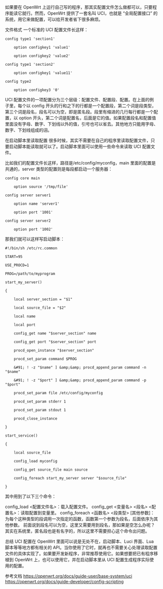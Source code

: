 如果要在 OpenWrt 上运行自己写的程序，那其实配置文件怎么做都可以，只要程序能读它就行。然而，OpenWrt 提供了一套名叫 UCI，也就是 “全局配置接口” 的系统，用它来做配置，可以给开发者省下很多麻烦。

文件格式
一个标准的 UCI 配置文件长这样：

```
config type1 'section1'

    option configkey1 'value1'

    option configkey2 'value2'

config type1 'section2'

    option configkey1 'value11'

config type2

    option configkey3 '0'
```

UCI 配置文件的一项配置分为三个层级：配置文件、配置段、配置。在上面的例子里，每个以 config 开头的行和之下的行都是一个配置段，第二个词是段类型，第三个词是段名，段名可以为空，即是匿名段。段里有缩进的几行每行都是一个配置，以 option 开头，第二个词是配置名，后面是它的值。如果配置段名和配置值里面没有字母、数字、下划线以外的值，引号也可以省去。其他地方只能用字母、数字、下划线组成的诩。

在启动脚本里读取配置
很多时候，其实不需要在自己的程序里读取配置文件，只要启动脚本能读取就可以了。启动脚本里面可以使用一些命令来读取 UCI 配置文件。

比如我们的配置文件长这样，路径是/etc/config/myconfig，main 里面的配置是共通的，server 类型的配置则是每段都启动一个服务器：

```
config core main

    option source '/tmp/file'

config server server1

    option name 'server1'

    option port '1001'

config server server2

    option port '1002'
```

那我们就可以这样写启动脚本：

```
#!/bin/sh /etc/rc.common

START=95

USE_PROCD=1

PROG=/path/to/myprogram

start_my_server()

{

    local server_section = "$1"

    local source_file = "$2"

    local name

    local port

    config_get name "$server_section" name

    config_get port "$server_section" port

    procd_open_instance "$server_section"

    procd_set_param command $PROG

    &#91; ! -z "$name" ] &amp;&amp; procd_append_param command -n "$name"

    &#91; ! -z "$port" ] &amp;&amp; procd_append_param command -p "$port"

    procd_set_param file /etc/config/myconfig

    procd_set_param stderr 1

    procd_set_param stdout 1

    procd_close_instance

}

start_service()

{

    local source_file

    config_load myconfig

    config_get source_file main source

    config_foreach start_my_server server "$source_file"

}
```

其中用到了以下三个命令：

config_load <配置文件名>：载入配置文件。
config_get <变量名> <段名> <配置名>：读取配置到变量里。
config_foreach <函数名> <段类型> [其他参数]：为每个这种类型的段调用一次指定的函数，函数第一个参数为段名，后面依序为其他参数。
前面说到段名可以为空，这里又需要用到段名，那如果是空怎么办呢？其实在系统里，匿名段也是有名字的，所以这里不需要担心这个命令出问题。

总结
UCI 配置在 OpenWrt 里面可以说是无处不在，启动脚本、Luci 界面、Lua 脚本等等地方都有相关的 API。当你使用了它时，就再也不需要关心处理读取配置文件的具体实现了。如果要开发新程序，非常推荐使用它。如果想要把已有程序移植到 OpenWrt 上，也可以使用它，并在启动脚本里从 UCI 配置生成程序实际使用的配置。

参考文档
https://openwrt.org/docs/guide-user/base-system/uci
https://openwrt.org/docs/guide-developer/config-scripting
